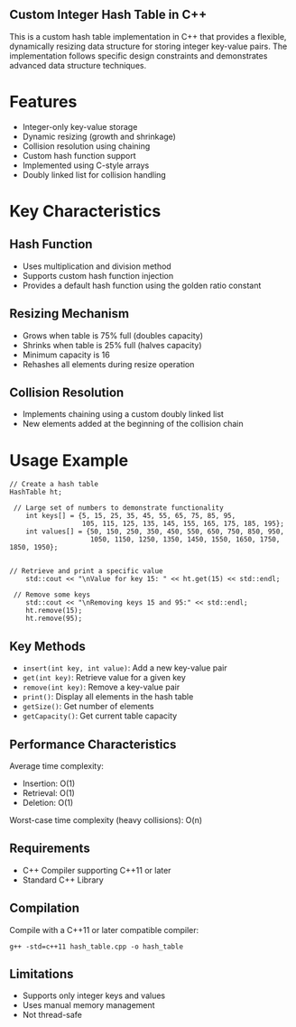 ## Custom Integer Hash Table in C++
This is a custom hash table implementation in C++ that provides a flexible, dynamically resizing data structure for storing integer key-value pairs. The implementation follows specific design constraints and demonstrates advanced data structure techniques.
# Features
  * Integer-only key-value storage
  * Dynamic resizing (growth and shrinkage)
  * Collision resolution using chaining
  * Custom hash function support
  * Implemented using C-style arrays
  * Doubly linked list for collision handling

# Key Characteristics
## Hash Function
   * Uses multiplication and division method
   * Supports custom hash function injection
   * Provides a default hash function using the golden ratio constant

## Resizing Mechanism

* Grows when table is 75% full (doubles capacity)
* Shrinks when table is 25% full (halves capacity)
* Minimum capacity is 16
* Rehashes all elements during resize operation
## Collision Resolution
  * Implements chaining using a custom doubly linked list
  * New elements added at the beginning of the collision chain

# Usage Example
```
// Create a hash table
HashTable ht;

 // Large set of numbers to demonstrate functionality
    int keys[] = {5, 15, 25, 35, 45, 55, 65, 75, 85, 95, 
                  105, 115, 125, 135, 145, 155, 165, 175, 185, 195};
    int values[] = {50, 150, 250, 350, 450, 550, 650, 750, 850, 950,
                    1050, 1150, 1250, 1350, 1450, 1550, 1650, 1750, 1850, 1950};


// Retrieve and print a specific value
    std::cout << "\nValue for key 15: " << ht.get(15) << std::endl;

 // Remove some keys
    std::cout << "\nRemoving keys 15 and 95:" << std::endl;
    ht.remove(15);
    ht.remove(95);
```

## Key Methods

* ```insert(int key, int value)```: Add a new key-value pair
* ```get(int key)```: Retrieve value for a given key
* ```remove(int key)```: Remove a key-value pair
* ```print()```: Display all elements in the hash table
* ```getSize()```: Get number of elements
* ```getCapacity()```: Get current table capacity
## Performance Characteristics

Average time complexity:

* Insertion: O(1)
* Retrieval: O(1)
* Deletion: O(1)


Worst-case time complexity (heavy collisions): O(n)

## Requirements

  * C++ Compiler supporting C++11 or later
  * Standard C++ Library

## Compilation
Compile with a C++11 or later compatible compiler:
```
g++ -std=c++11 hash_table.cpp -o hash_table
```
## Limitations

* Supports only integer keys and values
* Uses manual memory management
* Not thread-safe
